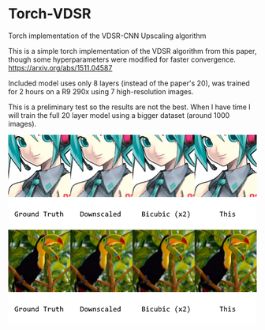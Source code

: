 # Torch-VDSR
Torch implementation of the VDSR-CNN Upscaling algorithm

This is a simple torch implementation of the VDSR algorithm from this paper, though some hyperparameters were modified for faster convergence.  
https://arxiv.org/abs/1511.04587


Included model uses only 8 layers (instead of the paper's 20), was trained for 2 hours on a R9 290x using 7 high-resolution images.  

This is a preliminary test so the results are not the best. When I have time I will train the full 20 layer model using a bigger dataset (around 1000 images).  

![miku comparison](https://github.com/bloc97/Torch-VDSR/raw/master/demo/miku_comp.png)
![bird comparison](https://github.com/bloc97/Torch-VDSR/raw/master/demo/bird_comp.png ) 
